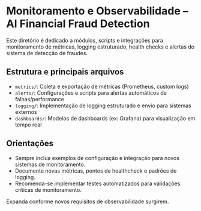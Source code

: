 # Monitoramento e Observabilidade – AI Financial Fraud Detection

Este diretório é dedicado a módulos, scripts e integrações para monitoramento de métricas, logging estruturado, health checks e alertas do sistema de detecção de fraudes.

## Estrutura e principais arquivos
- `metrics/`: Coleta e exportação de métricas (Prometheus, custom logs)
- `alerts/`: Configurações e scripts para alertas automáticos de falhas/performance
- `logging/`: Implementação de logging estruturado e envio para sistemas externos
- `dashboards/`: Modelos de dashboards (ex: Grafana) para visualização em tempo real

## Orientações
- Sempre inclua exemplos de configuração e integração para novos sistemas de monitoramento.
- Documente novas métricas, pontos de healthcheck e padrões de logging.
- Recomenda-se implementar testes automatizados para validações críticas de monitoramento.

Expanda conforme novos requisitos de observabilidade surgirem.
